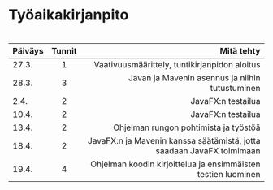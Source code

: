# Työaikakirjanpito <h1>
| Päiväys	| Tunnit 	| Mitä tehty	|
| :---		| :----:	|	---:	|
| 27.3.		| 1 		| Vaativuusmäärittely, tuntikirjanpidon aloitus |
| 28.3.   | 3       | Javan ja Mavenin asennus ja niihin tutustuminen |
| 2.4.    | 2 | JavaFX:n testailua |
| 10.4.   | 2 | JavaFX:n testailua | 
| 13.4.   | 2 | Ohjelman rungon pohtimista ja työstöä |
| 18.4.   | 2 | JavaFX:n ja Mavenin kanssa säätämistä, jotta saadaan JavaFX toimimaan |
| 19.4.   | 4 | Ohjelman koodin kirjoittelua ja ensimmäisten testien luominen | 
